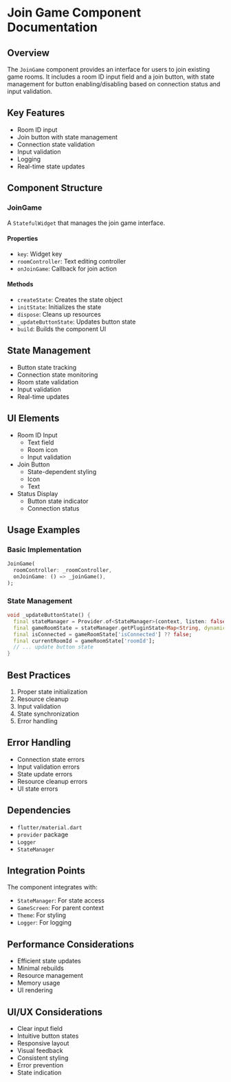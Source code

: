 # Join Game Component Documentation

## Overview
The `JoinGame` component provides an interface for users to join existing game rooms. It includes a room ID input field and a join button, with state management for button enabling/disabling based on connection status and input validation.

## Key Features
- Room ID input
- Join button with state management
- Connection state validation
- Input validation
- Logging
- Real-time state updates

## Component Structure

### JoinGame
A `StatefulWidget` that manages the join game interface.

#### Properties
- `key`: Widget key
- `roomController`: Text editing controller
- `onJoinGame`: Callback for join action

#### Methods
- `createState`: Creates the state object
- `initState`: Initializes the state
- `dispose`: Cleans up resources
- `_updateButtonState`: Updates button state
- `build`: Builds the component UI

## State Management
- Button state tracking
- Connection state monitoring
- Room state validation
- Input validation
- Real-time updates

## UI Elements
- Room ID Input
  - Text field
  - Room icon
  - Input validation
- Join Button
  - State-dependent styling
  - Icon
  - Text
- Status Display
  - Button state indicator
  - Connection status

## Usage Examples

### Basic Implementation
```dart
JoinGame(
  roomController: _roomController,
  onJoinGame: () => _joinGame(),
);
```

### State Management
```dart
void _updateButtonState() {
  final stateManager = Provider.of<StateManager>(context, listen: false);
  final gameRoomState = stateManager.getPluginState<Map<String, dynamic>>("game_room") ?? {};
  final isConnected = gameRoomState['isConnected'] ?? false;
  final currentRoomId = gameRoomState['roomId'];
  // ... update button state
}
```

## Best Practices
1. Proper state initialization
2. Resource cleanup
3. Input validation
4. State synchronization
5. Error handling

## Error Handling
- Connection state errors
- Input validation errors
- State update errors
- Resource cleanup errors
- UI state errors

## Dependencies
- `flutter/material.dart`
- `provider` package
- `Logger`
- `StateManager`

## Integration Points
The component integrates with:
- `StateManager`: For state access
- `GameScreen`: For parent context
- `Theme`: For styling
- `Logger`: For logging

## Performance Considerations
- Efficient state updates
- Minimal rebuilds
- Resource management
- Memory usage
- UI rendering

## UI/UX Considerations
- Clear input field
- Intuitive button states
- Responsive layout
- Visual feedback
- Consistent styling
- Error prevention
- State indication 
